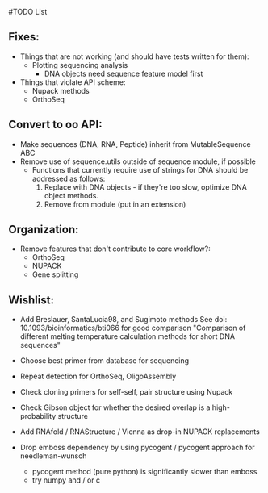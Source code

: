 #TODO List

## Fixes:
* Things that are not working (and should have tests written for them):
  * Plotting sequencing analysis
    * DNA objects need sequence feature model first
* Things that violate API scheme:
  * Nupack methods
  * OrthoSeq

## Convert to oo API:
* Make sequences (DNA, RNA, Peptide) inherit from MutableSequence ABC
* Remove use of sequence.utils outside of sequence module, if possible
  * Functions that currently require use of strings for DNA should be addressed as follows:
    1. Replace with DNA objects - if they're too slow, optimize DNA object methods.
    2. Remove from module (put in an extension)

## Organization:
* Remove features that don't contribute to core workflow?:
  * OrthoSeq
  * NUPACK
  * Gene splitting

## Wishlist:
* Add Breslauer, SantaLucia98, and Sugimoto methods
 See doi: 10.1093/bioinformatics/bti066 for good comparison
   "Comparison of different melting temperature calculation
    methods for short DNA sequences"


* Choose best primer from database for sequencing
* Repeat detection for OrthoSeq, OligoAssembly
* Check cloning primers for self-self, pair structure using Nupack
* Check Gibson object for whether the desired overlap is a high-probability structure
* Add RNAfold / RNAStructure / Vienna as drop-in NUPACK replacements
* Drop emboss dependency by using pycogent / pycogent approach for needleman-wunsch
  * pycogent method (pure python) is significantly slower than emboss
  * try numpy and / or c
